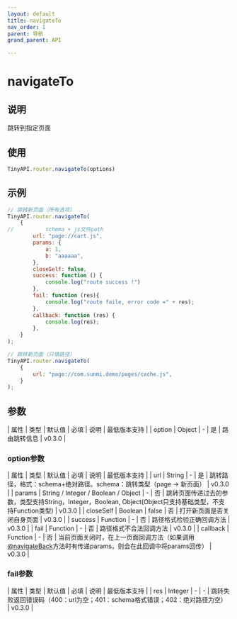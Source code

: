 ```yaml
---
layout: default
title: navigateTo
nav_order: 1
parent: 导航
grand_parent: API

---
```


# navigateTo
## 说明
跳转到指定页面

## 使用
```javascript
TinyAPI.router.navigateTo(options)
```

## 示例
```javascript
// 跳转新页面（所有选项）
TinyAPI.router.navigateTo(
    {
//			schema + js文件path
        url: "page://cart.js",
        params: {
            a: 1,
            b: "aaaaaa",
        },
        closeSelf: false,
        success: function () {
            console.log("route success !")
        },
        fail: function (res){
            console.log("route faile, error code =" + res);
        },
        callback: function (res) {
            console.log(res);
        },
    }
);

// 跳转新页面（只填路径）
TinyAPI.router.navigateTo(
    {
        url: "page://com.sunmi.demo/pages/cache.js",
    }
);
```

## 参数

| 属性 | 类型 | 默认值 | 必填 | 说明 | 最低版本支持 |
| option | Object | - | 是 | 路由跳转信息 | v0.3.0 |

### option参数

| 属性 | 类型 | 默认值 | 必填 | 说明 | 最低版本支持 |
| url | String | - | 是 | 跳转路径，格式：schema+绝对路径。schema：跳转类型（page -> 新页面） | v0.3.0 |
| params | String / Integer / Boolean / Object | - | 否 | 跳转页面传递过去的参数，类型支持String，Integer，Boolean, Object(Object只支持基础类型，不支持Function类型) | v0.3.0 |
| closeSelf | Boolean | false | 否 | 打开新页面是否关闭自身页面 | v0.3.0 |
| success | Function | - | 否 | 路径格式检验正确回调方法 | v0.3.0 |
| fail | Function | - | 否 | 路径格式不合法回调方法 | v0.3.0 |
| callback | Function | - | 否 | 当前页面关闭时，在上一页面回调方法（如果调用[@navigateBack](navigateBack)方法时有传递params，则会在此回调中将params回传） | v0.3.0 |

### fail参数

| 属性 | 类型 | 默认值 | 必填 | 说明 | 最低版本支持 |
| res | Integer | - | - | 跳转失败返回错误码（400：url为空；401：schema格式错误；402：绝对路径为空） | v0.3.0 |

